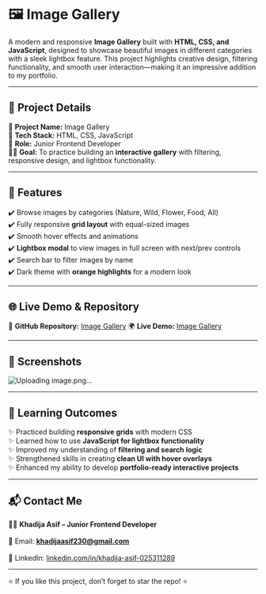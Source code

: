 # 🖼️ Image Gallery  
A modern and responsive **Image Gallery** built with **HTML, CSS, and JavaScript**, designed to showcase beautiful images in different categories with a sleek lightbox feature. This project highlights creative design, filtering functionality, and smooth user interaction—making it an impressive addition to my portfolio.  

---

## 📌 Project Details  
🎯 **Project Name:** Image Gallery  
🚀 **Tech Stack:** HTML, CSS, JavaScript  
🔗 **Role:** Junior Frontend Developer  
👩‍💻 **Goal:** To practice building an **interactive gallery** with filtering, responsive design, and lightbox functionality.  

---

## 🚀 Features  
✔️ Browse images by categories (Nature, Wild, Flower, Food, All)  
✔️ Fully responsive **grid layout** with equal-sized images  
✔️ Smooth hover effects and animations  
✔️ **Lightbox modal** to view images in full screen with next/prev controls  
✔️ Search bar to filter images by name  
✔️ Dark theme with **orange highlights** for a modern look  

---

## 🌐 Live Demo & Repository  
🔗 **GitHub Repository:** [Image Gallery]([https://github.com/Khadijaasif2300/Image-Gallery](https://github.com/Khadijaasif2300/CodeAlpha_ImageGallery.git))  
🌍 **Live Demo:** [Image Gallery]([https://khadijaasif2300.github.io/Image-Gallery/](https://khadijaasif2300.github.io/CodeAlpha_ImageGallery/)) 

---

## 📸 Screenshots  
![Uploading image.png…]()


---

## 📖 Learning Outcomes  
✨ Practiced building **responsive grids** with modern CSS  
✨ Learned how to use **JavaScript for lightbox functionality**  
✨ Improved my understanding of **filtering and search logic**  
✨ Strengthened skills in creating **clean UI with hover overlays**  
✨ Enhanced my ability to develop **portfolio-ready interactive projects**  

---

## 📬 Contact Me  
👩‍💻 **Khadija Asif – Junior Frontend Developer**  
<br>
📧 Email: **khadijaasif230@gmail.com**  
<br>
💼 LinkedIn: [linkedin.com/in/khadija-asif-025311289](https://linkedin.com/in/khadija-asif-025311289)  

---

⭐ If you like this project, don’t forget to star the repo! ⭐
